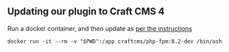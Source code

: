 ## Updating our plugin to Craft CMS 4

Run a docker container, and then update as [per the instructions](/Users/jasondarwin/workspace/craft-registration-helper/UPGRADE.md)

```
docker run -it --rm -v "$PWD":/app craftcms/php-fpm:8.2-dev /bin/ash
```
